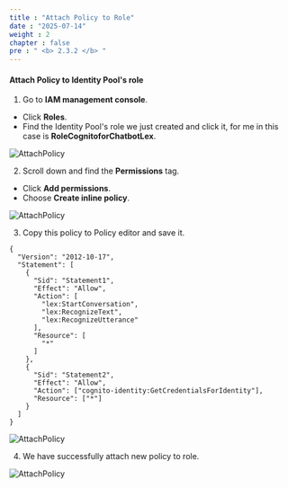 ```yaml
---
title : "Attach Policy to Role"
date : "2025-07-14"
weight : 2
chapter : false
pre : " <b> 2.3.2 </b> "
---
```


#### Attach Policy to Identity Pool's role

1. Go to **IAM management console**.
  + Click **Roles**.
  + Find the Identity Pool's role we just created and click it, for me in this case is **RoleCognitoforChatbotLex**.

![AttachPolicy](/images/2.prerequisite/AttachPolicytoRole2.1.png)

2. Scroll down and find the **Permissions** tag.
  + Click **Add permissions**.
  + Choose **Create inline policy**.

![AttachPolicy](/images/2.prerequisite/AttachPolicytoRole2.2.png)

3. Copy this policy to Policy editor and save it.
```
{
  "Version": "2012-10-17",
  "Statement": [
    {
      "Sid": "Statement1",
      "Effect": "Allow",
      "Action": [
        "lex:StartConversation",
        "lex:RecognizeText",
        "lex:RecognizeUtterance"
      ],
      "Resource": [
        "*"
      ]
    },
    {
      "Sid": "Statement2",
      "Effect": "Allow",
      "Action": ["cognito-identity:GetCredentialsForIdentity"],
      "Resource": ["*"]
    }
  ]
}

```

![AttachPolicy](/images/2.prerequisite/AttachPolicytoRole2.3.png)

4. We have successfully attach new policy to role.

![AttachPolicy](/images/2.prerequisite/AttachPolicytoRole2.4.png)
  